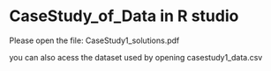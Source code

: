 # CaseStudy_of_Data in R studio

Please open the file: CaseStudy1_solutions.pdf

you can also acess the dataset used by opening casestudy1_data.csv
